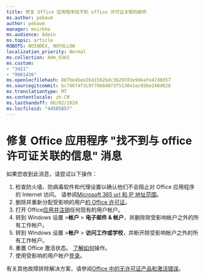 ```yaml
---
title: 修复 Office 应用程序找不到 office 许可证关联的邮件
ms.author: pebaum
author: pebaum
manager: mnirkhe
ms.audience: Admin
ms.topic: article
ROBOTS: NOINDEX, NOFOLLOW
localization_priority: Normal
ms.collection: Adm_O365
ms.custom:
- "3421"
- "9001426"
ms.openlocfilehash: 887be4bee2bd1562bdc3b29783e9deafe47d8d57
ms.sourcegitcommit: bc7d6f4f3c9f7060d073f5130e1ec856e248d020
ms.translationtype: MT
ms.contentlocale: zh-CN
ms.lasthandoff: 06/02/2020
ms.locfileid: "44505857"
---
```

# <a name="fixing-the-office-apps-couldnt-find-office-licenses-associated-message"></a>修复 Office 应用程序 "找不到与 office 许可证关联的信息" 消息

如果您收到此消息，请尝试以下操作：

1. 检查防火墙、防病毒软件和代理设置以确认他们不会阻止对 Office 应用程序的 Internet 访问。 请参阅[Microsoft 365 url 和 IP 地址范围](https://docs.microsoft.com/office365/enterprise/urls-and-ip-address-ranges)。
2. 删除并重新分配受影响的用户[的 Office 许可证](https://docs.microsoft.com/microsoft-365/admin/manage/assign-licenses-to-users)。 
3. 打开 Office[应用并注销](https://support.office.com/article/5a20dc11-47e9-4b6f-945d-478cb6d92071)任何现有的用户帐户。
4. 转到 Windows 设置 >**帐户**  >  **电子邮件 & 帐户**，并删除除受影响帐户之外的所有工作帐户。
5. 转到 Windows 设置 >**帐户**  >  **访问工作或学校**，并断开除受影响帐户之外的所有工作帐户。
6. 重置 Office 激活状态。 [了解如何](https://docs.microsoft.com/office365/troubleshoot/activation/reset-office-365-proplus-activation-state)操作。
7. 使用受影响的用户帐户[登录](https://support.office.com/article/628ea040-f265-49de-b986-be09c3ebf8a9)。

有关其他故障排除解决方案，请参阅[Office 中的无许可证产品和激活错误](https://support.office.com/Article/0d23d3c0-c19c-4b2f-9845-5344fedc4380)。